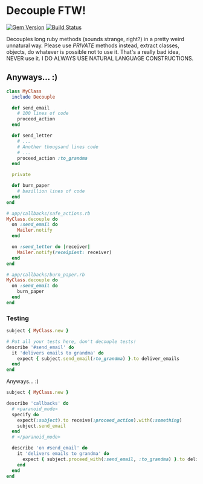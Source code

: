 # Decouple FTW!
[![Gem Version](https://badge.fury.io/rb/decouple.png)](http://badge.fury.io/rb/decouple)
[![Build Status](http://travis-ci.org/einzige/decouple.png?branch=master)](https://travis-ci.org/einzige/decouple)

Decouples long ruby methods (sounds strange, right?) in a pretty weird unnatural way. Please use _PRIVATE_ methods instead, extract classes, objects, do whatever is possible not to use it. That's a really bad idea, NEVER use it. I DO ALWAYS USE NATURAL LANGUAGE CONSTRUCTIONS.

## Anyways... :)

```ruby
class MyClass
  include Decouple

  def send_email
    # 100 lines of code
    proceed_action
  end

  def send_letter
    # ...
    # Another thougsand lines code
    # ...
    proceed_action :to_grandma
  end

  private

  def burn_paper
    # bazillion lines of code
  end
end

# app/callbacks/safe_actions.rb
MyClass.decouple do
  on :send_email do
    Mailer.notify
  end

  on :send_letter do |receiver|
    Mailer.notify(receipient: receiver)
  end
end

# app/callbacks/burn_paper.rb
MyClass.decouple do
  on :send_email do
    burn_paper
  end
end
```

### Testing

```ruby
subject { MyClass.new }

# Put all your tests here, don't decouple tests!
describe '#send_email' do
  it 'delivers emails to grandma' do
    expect { subject.send_email(:to_grandma) }.to deliver_emails
  end
end
```

Anyways... :)

```ruby
subject { MyClass.new }

describe 'callbacks' do
  # <paranoid_mode>
  specify do
    expect(:subject).to receive(:proceed_action).with(:something)
    subject.send_email
  end
  # </paranoid_mode>

  describe 'on #send_email' do
    it 'delivers emails to grandma' do
      expect { subject.proceed_with(:send_email, :to_grandma) }.to deliver_emails
    end
  end
end
```
